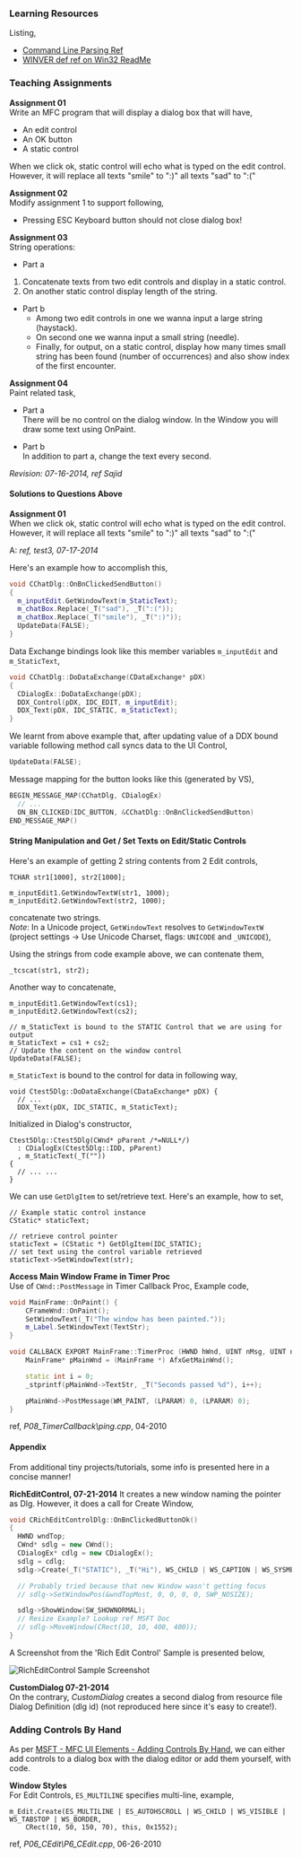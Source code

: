 ### Learning Resources
Listing,  
- [Command Line Parsing Ref](https://github.com/atiq-cs/cpp/blob/dev/MFC/Tutorials/CommandLineParsing.md)
- [WINVER def ref on Win32 ReadMe](../../Win32/Tutorials#target-platforms-win32)

### Teaching Assignments

**Assignment 01**  
Write an MFC program that will display a dialog box that will have,
- An edit control
- An OK button
- A static control  
  
When we click ok, static control will echo what is typed on the edit control. However, it will replace all texts "smile" to ":)" all texts "sad" to ":("  

**Assignment 02**  
Modify assignment 1 to support following,  
- Pressing ESC Keyboard button should not close dialog box!

**Assignment 03**  
String operations:

- Part a  
1. Concatenate texts from two edit controls and display in a static control.  
2. On another static control display length of the string.  
  
  
- Part b  
  - Among two edit controls in one we wanna input a large string (haystack).
  - On second one we wanna input a small string (needle).
  - Finally, for output, on a static control, display how many times small string has been found (number of occurrences) and also show index of the first encounter.  


**Assignment 04**  
Paint related task,  

- Part a  
There will be no control on the dialog window. In the Window you will draw some text using OnPaint.  

- Part b  
In addition to part a, change the text every second.  

*Revision: 07-16-2014, ref Sajid*

#### Solutions to Questions Above
**Assignment 01**  
When we click ok, static control will echo what is typed on the edit control. However, it will replace all texts "smile" to ":)" all texts "sad" to ":("  

A: *ref, test3, 07-17-2014*  
  
Here's an example how to accomplish this,

```cpp
void CChatDlg::OnBnClickedSendButton()
{
  m_inputEdit.GetWindowText(m_StaticText);
  m_chatBox.Replace(_T("sad"), _T(":("));
  m_chatBox.Replace(_T("smile"), _T(":)"));
  UpdateData(FALSE);
}
```

Data Exchange bindings look like this member variables `m_inputEdit` and `m_StaticText`,
```cpp
void CChatDlg::DoDataExchange(CDataExchange* pDX)
{
  CDialogEx::DoDataExchange(pDX);
  DDX_Control(pDX, IDC_EDIT, m_inputEdit);
  DDX_Text(pDX, IDC_STATIC, m_StaticText);
}
```

We learnt from above example that, after updating value of a DDX bound variable following method call syncs data to the UI Control,
```cpp
UpdateData(FALSE);
```

Message mapping for the button looks like this (generated by VS),

```cpp
BEGIN_MESSAGE_MAP(CChatDlg, CDialogEx)
  // ...
  ON_BN_CLICKED(IDC_BUTTON, &CChatDlg::OnBnClickedSendButton)
END_MESSAGE_MAP()
```


#### String Manipulation and Get / Set Texts on Edit/Static Controls
Here's an example of getting 2 string contents from 2 Edit controls,

    TCHAR str1[1000], str2[1000];
    
    m_inputEdit1.GetWindowTextW(str1, 1000);
    m_inputEdit2.GetWindowText(str2, 1000);

concatenate two strings.  
*Note*: In a Unicode project, `GetWindowText` resolves to `GetWindowTextW`  (project settings → Use Unicode Charset, flags: `UNICODE` and `_UNICODE`),

Using the strings from code example above, we can contenate them,

    _tcscat(str1, str2);


Another way to concatenate,

    m_inputEdit1.GetWindowText(cs1);
    m_inputEdit2.GetWindowText(cs2);
    
    // m_StaticText is bound to the STATIC Control that we are using for output
    m_StaticText = cs1 + cs2;
    // Update the content on the window control
    UpdateData(FALSE);

`m_StaticText` is bound to the control for data in following way,

    void Ctest5Dlg::DoDataExchange(CDataExchange* pDX) {
      // ...
      DDX_Text(pDX, IDC_STATIC, m_StaticText);


Initialized in Dialog's constructor,

    Ctest5Dlg::Ctest5Dlg(CWnd* pParent /*=NULL*/)
      : CDialogEx(Ctest5Dlg::IDD, pParent)
      , m_StaticText(_T(""))
    {
      // ... ...
    }


We can use `GetDlgItem` to set/retrieve text. Here's an example, how to set,

    // Example static control instance
    CStatic* staticText;     

    // retrieve control pointer
    staticText = (CStatic *) GetDlgItem(IDC_STATIC);
    // set text using the control variable retrieved
    staticText->SetWindowText(str);

**Access Main Window Frame in Timer Proc**  
Use of `CWnd::PostMessage` in Timer Callback Proc,
Example code,

```cpp
void MainFrame::OnPaint() {
	CFrameWnd::OnPaint();
	SetWindowText(_T("The window has been painted."));
	m_Label.SetWindowText(TextStr);
}

void CALLBACK EXPORT MainFrame::TimerProc (HWND hWnd, UINT nMsg, UINT nTimerID, DWORD dwTime) {
	MainFrame* pMainWnd = (MainFrame *) AfxGetMainWnd();

	static int i = 0;
	_stprintf(pMainWnd->TextStr, _T("Seconds passed %d"), i++);

	pMainWnd->PostMessage(WM_PAINT, (LPARAM) 0, (LPARAM) 0);
}
```

ref, *P08_TimerCallback\ping.cpp*, 04-2010

#### Appendix
From additional tiny projects/tutorials, some info is presented here in a concise manner!

**RichEditControl, 07-21-2014**
It creates a new window naming the pointer as Dlg. However, it does a call for Create Window,

```cpp
void CRichEditControlDlg::OnBnClickedButtonOk()
{
  HWND wndTop;
  CWnd* sdlg = new CWnd();
  CDialogEx* cdlg = new CDialogEx();
  sdlg = cdlg;
  sdlg->Create(_T("STATIC"), _T("Hi"), WS_CHILD | WS_CAPTION | WS_SYSMENU, CRect(100, 100, 400, 400), this, 1234);

  // Probably tried because that new Window wasn't getting focus
  // sdlg->SetWindowPos(&wndTopMost, 0, 0, 0, 0, SWP_NOSIZE);

  sdlg->ShowWindow(SW_SHOWNORMAL);
  // Resize Example? Lookup ref MSFT Doc
  // sdlg->MoveWindow(CRect(10, 10, 400, 400));
}
```

A Screenshot from the 'Rich Edit Control' Sample is presented below,  
  
![RichEditControl Sample Screenshot](https://user-images.githubusercontent.com/7858031/221075250-a4c1e4f3-d485-4670-a73c-57c1d649fa26.png)


**CustomDialog 07-21-2014**  
On the contrary, *CustomDialog* creates a second dialog from resource file Dialog Definition (dlg id) (not reproduced here since it's easy to create!).

### Adding Controls By Hand
As per [MSFT - MFC UI Elements - Adding Controls By Hand](https://learn.microsoft.com/en-us/cpp/mfc/adding-controls-by-hand), we can either add controls to a dialog box with the dialog editor or add them yourself, with code.

**Window Styles**  
For Edit Controls, `ES_MULTILINE` specifies multi-line, example,

    m_Edit.Create(ES_MULTILINE | ES_AUTOHSCROLL | WS_CHILD | WS_VISIBLE | WS_TABSTOP | WS_BORDER,
        CRect(10, 50, 150, 70), this, 0x1552);


ref, *P06_CEdit\P6_CEdit.cpp*, 06-26-2010

